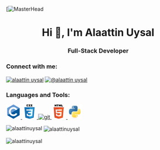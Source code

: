  [![MasterHead](https://media.licdn.com/dms/image/D4D12AQGTZHLn1znUfg/article-cover_image-shrink_600_2000/0/1666444068672?e=2147483647&v=beta&t=QGgptgPQN7EiE0zKY_U7dtlPN9DOJDV5mpdq6tT03AA)



<h1 align="center">Hi 👋, I'm Alaattin Uysal</h1>
<h3 align="center">Full-Stack Developer</h3>


<h3 align="left">Connect with me:</h3>
<p align="left">
<a href="https://www.linkedin.com/in/alaattin-uysal-737077264/" target="blank"><img align="center" src="https://raw.githubusercontent.com/rahuldkjain/github-profile-readme-generator/master/src/images/icons/Social/linked-in-alt.svg" alt="alaattin uysal" height="30" width="40" /></a>
<a href="https://medium.com/@alaaddinuysal9" target="blank"><img align="center" src="https://raw.githubusercontent.com/rahuldkjain/github-profile-readme-generator/master/src/images/icons/Social/medium.svg" alt="@alaattin uysal" height="30" width="40" /></a>
</p>

<h3 align="left">Languages and Tools:</h3>
<p align="left"> <a href="https://www.cprogramming.com/" target="blank" rel="noreferrer"> <img src="https://raw.githubusercontent.com/devicons/devicon/master/icons/c/c-original.svg" alt="c" width="40" height="40"/> </a> <a href="https://www.w3schools.com/css/" target="blank" rel="noreferrer"> <img src="https://raw.githubusercontent.com/devicons/devicon/master/icons/css3/css3-original-wordmark.svg" alt="css3" width="40" height="40"/> </a> <a href="https://git-scm.com/" target="blank" rel="noreferrer"> <img src="https://www.vectorlogo.zone/logos/git-scm/git-scm-icon.svg" alt="git" width="40" height="40"/> </a> <a href="https://www.w3.org/html/" target="blank" rel="noreferrer"> <img src="https://raw.githubusercontent.com/devicons/devicon/master/icons/html5/html5-original-wordmark.svg" alt="html5" width="40" height="40"/> </a> <a href="https://www.python.org" target="blank" rel="noreferrer"> <img src="https://raw.githubusercontent.com/devicons/devicon/master/icons/python/python-original.svg" alt="python" width="40" height="40"/> </a> </p>

<p><img align="left" src="https://github-readme-stats.vercel.app/api/top-langs?username=alaattinuysal&show_icons=true&locale=en&layout=compact" alt="alaattinuysal" /></p>

<p>&nbsp;<img align="center" src="https://github-readme-stats.vercel.app/api?username=alaattinuysal&show_icons=true&locale=en" alt="alaattinuysal" /></p>

<p><img align="center" src="https://github-readme-streak-stats.herokuapp.com/?user=alaattinuysal&" alt="alaattinuysal" /></p>
